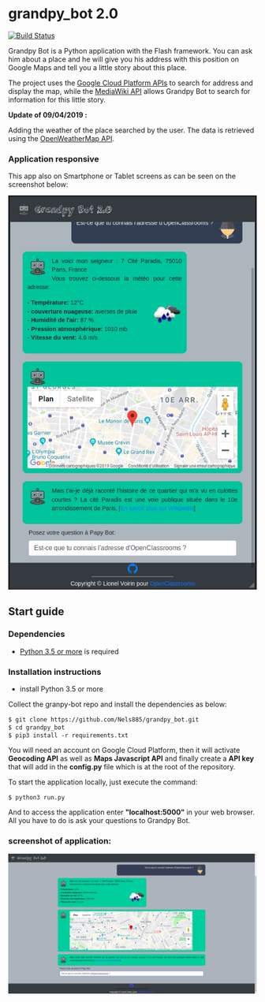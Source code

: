# grandpy_bot 2.0

[![Build Status](https://travis-ci.org/Nels885/p11_grandpy_bot_upgrade.svg?branch=staging)](https://travis-ci.org/Nels885/p11_grandpy_bot_upgrade)

Grandpy Bot is a Python application with the Flash framework. You can ask him about a place and he will give you his 
address with this position on Google Maps and tell you a little story about this place.

The project uses the [Google Cloud Platform APIs](https://cloud.google.com/maps-platform/) to search for address and 
display the map, while the [MediaWiki API](https://www.mediawiki.org/wiki/API:Main_page) allows Grandpy Bot to search
for information for this little story.

**Update of 09/04/2019 :**

Adding the weather of the place searched by the user. The data is
retrieved using the
[OpenWeatherMap API](https://openweathermap.org/current).

### Application responsive

This app also on Smartphone or Tablet screens as can be seen on the screenshot below:

![alt text](pictures/nexus7_grandpy_bot_2.0.png)

## Start guide

### Dependencies

* [Python 3.5 or more](https://www.python.org) is required

### Installation instructions

* install Python 3.5 or more

Collect the granpy-bot repo and install the dependencies as below:

    $ git clone https://github.com/Nels885/grandpy_bot.git
    $ cd grandpy_bot
    $ pip3 install -r requirements.txt
    
You will need an account on Google Cloud Platform, then it will activate **Geocoding API** as well as 
**Maps Javascript API** and finally create a **API key** that will add in the **config.py** file which is at the root 
of the repository.
    
To start the application locally, just execute the command:

    $ python3 run.py
    
And to access the application enter **"localhost:5000"** in your web browser. All you have to do is ask your questions
to Grandpy Bot.

### screenshot of application:

![alt text](pictures/default_grandpy_bot_2.0.png)
